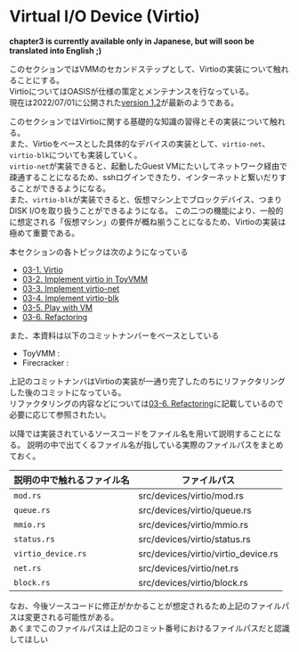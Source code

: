 # Virtual I/O Device (Virtio)

**chapter3 is currently available only in Japanese, but will soon be translated into English ;)**

このセクションではVMMのセカンドステップとして、Virtioの実装について触れることにする。  
VirtioについてはOASISが仕様の策定とメンテナンスを行なっている。  
現在は2022/07/01に公開された[version 1.2](http://docs.oasis-open.org/virtio/virtio/v1.2/cs01/virtio-v1.2-cs01.html)が最新のようである。

このセクションではVirtioに関する基礎的な知識の習得とその実装について触れる。  
また、Virtioをベースとした具体的なデバイスの実装として、`virtio-net`、`virtio-blk`についても実装していく。  
`virtio-net`が実装できると、起動したGuest VMにたいしてネットワーク経由で疎通することになるため、sshログインできたり、インターネットと繋いだりすることができるようになる。  
また、`virtio-blk`が実装できると、仮想マシン上でブロックデバイス、つまりDISK I/Oを取り扱うことができるようになる。
この二つの機能により、一般的に想定される「仮想マシン」の要件が概ね揃うことになるため、Virtioの実装は極めて重要である。  

本セクションの各トピックは次のようになっている

* [03-1. Virtio](./03-1_virtio.md)
* [03-2. Implement virtio in ToyVMM](./03-2_implement_virtio_in_toyvmm.md)
* [03-3. Implement virtio-net](./03-3_virtio-net.md)
* [03-4. Implement virtio-blk](./03-4_virtio-blk.md)
* [03-5. Play with VM](./03-5_play_with_vm.md)
* [03-6. Refactoring](./03-6_refactoring.md)

また、本資料は以下のコミットナンバーをベースとしている

* ToyVMM : 
* Firecracker :

上記のコミットナンバはVirtioの実装が一通り完了したのちにリファクタリングした後のコミットになっている。  
リファクタリングの内容などについては[03-6. Refactoring](./03-6_refactoring.md)に記載しているので必要に応じて参照されたい。

以降では実装されているソースコードをファイル名を用いて説明することになる。
説明の中で出てくるファイル名が指している実際のファイルパスをまとめておく。

| 説明の中で触れるファイル名 | ファイルパス                        |
|----------------------------|-------------------------------------|
| `mod.rs`                   | src/devices/virtio/mod.rs           |
| `queue.rs`                 | src/devices/virtio/queue.rs         |
| `mmio.rs`                  | src/devices/virtio/mmio.rs          |
| `status.rs`                | src/devices/virtio/status.rs        |
| `virtio_device.rs`         | src/devices/virtio/virtio_device.rs |
| `net.rs`                   | src/devices/virtio/net.rs           |
| `block.rs`                 | src/devices/virtio/block.rs         |

なお、今後ソースコードに修正がかかることが想定されるため上記のファイルパスは変更される可能性がある。  
あくまでこのファイルパスは上記のコミット番号におけるファイルパスだと認識してほしい　
